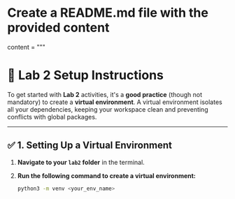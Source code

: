 # Create a README.md file with the provided content

content = """
# 🚀 Lab 2 Setup Instructions

To get started with **Lab 2** activities, it's a **good practice** (though not mandatory) to create a **virtual environment**. A virtual environment isolates all your dependencies, keeping your workspace clean and preventing conflicts with global packages.

---

## ✅ **1. Setting Up a Virtual Environment**

1. **Navigate to your `lab2` folder** in the terminal.

2. **Run the following command to create a virtual environment:**
   ```bash
   python3 -m venv <your_env_name>
